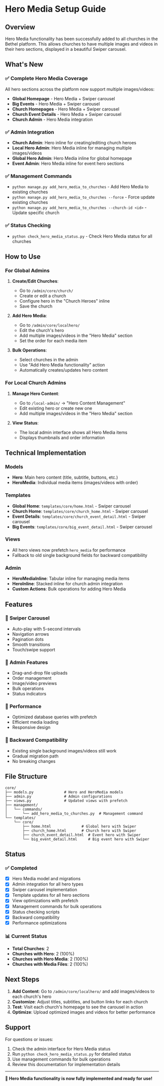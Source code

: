 # Hero Media Setup Guide

## Overview

Hero Media functionality has been successfully added to all churches in the Bethel platform. This allows churches to have multiple images and videos in their hero sections, displayed in a beautiful Swiper carousel.

## What's New

### ✅ **Complete Hero Media Coverage**

All hero sections across the platform now support multiple images/videos:

- **Global Homepage** - Hero Media + Swiper carousel
- **Big Events** - Hero Media + Swiper carousel  
- **Church Homepages** - Hero Media + Swiper carousel
- **Church Event Details** - Hero Media + Swiper carousel
- **Church Admin** - Hero Media integration

### ✅ **Admin Integration**

- **Church Admin**: Hero inline for creating/editing church heroes
- **Local Hero Admin**: Hero Media inline for managing multiple images/videos
- **Global Hero Admin**: Hero Media inline for global homepage
- **Event Admin**: Hero Media inline for event hero sections

### ✅ **Management Commands**

- `python manage.py add_hero_media_to_churches` - Add Hero Media to existing churches
- `python manage.py add_hero_media_to_churches --force` - Force update existing churches
- `python manage.py add_hero_media_to_churches --church-id <id>` - Update specific church

### ✅ **Status Checking**

- `python check_hero_media_status.py` - Check Hero Media status for all churches

## How to Use

### For Global Admins

1. **Create/Edit Churches**:
   - Go to `/admin/core/church/`
   - Create or edit a church
   - Configure hero in the "Church Heroes" inline
   - Save the church

2. **Add Hero Media**:
   - Go to `/admin/core/localhero/`
   - Edit the church's hero
   - Add multiple images/videos in the "Hero Media" section
   - Set the order for each media item

3. **Bulk Operations**:
   - Select churches in the admin
   - Use "Add Hero Media functionality" action
   - Automatically creates/updates hero content

### For Local Church Admins

1. **Manage Hero Content**:
   - Go to `/local-admin/` → "Hero Content Management"
   - Edit existing hero or create new one
   - Add multiple images/videos in the "Hero Media" section

2. **View Status**:
   - The local admin interface shows all Hero Media items
   - Displays thumbnails and order information

## Technical Implementation

### Models

- **Hero**: Main hero content (title, subtitle, buttons, etc.)
- **HeroMedia**: Individual media items (images/videos with order)

### Templates

- **Global Home**: `templates/core/home.html` - Swiper carousel
- **Church Home**: `templates/core/church_home.html` - Swiper carousel
- **Event Details**: `templates/core/church_event_detail.html` - Swiper carousel
- **Big Events**: `templates/core/big_event_detail.html` - Swiper carousel

### Views

- All hero views now prefetch `hero_media` for performance
- Fallback to old single background fields for backward compatibility

### Admin

- **HeroMediaInline**: Tabular inline for managing media items
- **HeroInline**: Stacked inline for church admin integration
- **Custom Actions**: Bulk operations for adding Hero Media

## Features

### 🎯 **Swiper Carousel**
- Auto-play with 5-second intervals
- Navigation arrows
- Pagination dots
- Smooth transitions
- Touch/swipe support

### 🎯 **Admin Features**
- Drag-and-drop file uploads
- Order management
- Image/video previews
- Bulk operations
- Status indicators

### 🎯 **Performance**
- Optimized database queries with prefetch
- Efficient media loading
- Responsive design

### 🎯 **Backward Compatibility**
- Existing single background images/videos still work
- Gradual migration path
- No breaking changes

## File Structure

```
core/
├── models.py              # Hero and HeroMedia models
├── admin.py               # Admin configurations
├── views.py               # Updated views with prefetch
├── management/
│   └── commands/
│       └── add_hero_media_to_churches.py  # Management command
└── templates/
    └── core/
        ├── home.html              # Global hero with Swiper
        ├── church_home.html       # Church hero with Swiper
        ├── church_event_detail.html  # Event hero with Swiper
        └── big_event_detail.html     # Big event hero with Swiper
```

## Status

### ✅ **Completed**
- [x] Hero Media model and migrations
- [x] Admin integration for all hero types
- [x] Swiper carousel implementation
- [x] Template updates for all hero sections
- [x] View optimizations with prefetch
- [x] Management commands for bulk operations
- [x] Status checking scripts
- [x] Backward compatibility
- [x] Performance optimizations

### 📊 **Current Status**
- **Total Churches**: 2
- **Churches with Hero**: 2 (100%)
- **Churches with Hero Media**: 2 (100%)
- **Churches with Media Files**: 2 (100%)

## Next Steps

1. **Add Content**: Go to `/admin/core/localhero/` and add images/videos to each church's hero
2. **Customize**: Adjust titles, subtitles, and button links for each church
3. **Test**: Visit each church's homepage to see the carousel in action
4. **Optimize**: Upload optimized images and videos for better performance

## Support

For questions or issues:
1. Check the admin interface for Hero Media status
2. Run `python check_hero_media_status.py` for detailed status
3. Use management commands for bulk operations
4. Review this documentation for implementation details

---

**🎉 Hero Media functionality is now fully implemented and ready for use!** 